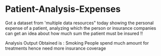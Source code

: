 # Patient-Analysis-Expenses
Got a dataset from 'multiple data resources" today showing the personal expense of a patient, analyzing which the person or insurance companies can get an idea about how much sum the patient must be insured !! 


Analysis Output Obtained is : Smoking People spend much amount for treatments hence need more insurance coverage
